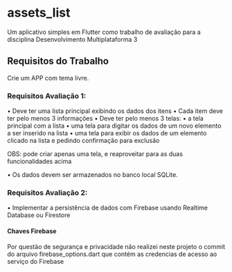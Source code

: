 # assets_list

Um aplicativo simples em Flutter como trabalho de avaliação para a disciplina Desenvolvimento Multiplataforma 3

## Requisitos do Trabalho

Crie um APP com tema livre.

### Requisitos Avaliação 1:
• Deve ter uma lista principal exibindo os dados dos itens
• Cada item deve ter pelo menos 3 informações
• Deve ter pelo menos 3 telas:
    • a tela principal com a lista
    • uma tela para digitar os dados de um novo elemento a ser inserido na lista
    • uma tela para exibir os dados de um elemento clicado na lista e pedindo confirmação para exclusão

OBS: pode criar apenas uma tela, e reaproveitar para as duas funcionalidades acima

• Os dados devem ser armazenados no banco local SQLite.

### Requisitos Avaliação 2:

• Implementar a persistência de dados com Firebase usando Realtime Database ou Firestore

#### Chaves Firebase

Por questão de segurança e privacidade não realizei neste projeto o commit do arquivo firebase_options.dart que contém as credencias de acesso ao serviço do Firebase